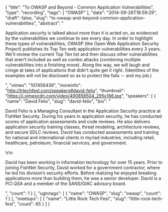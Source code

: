 {
  "title": "To OWASP and Beyond - Common Application Vulnerabilities",
  "type": "recording",
  "tags": [
    "OWASP"
  ],
  "date": "2014-09-26T18:59:29",
  "draft": false,
  "slug": "to-owasp-and-beyond-common-application-vulnerabilities",
  "abstract": "<p>Application security is talked about more than it is acted on, as evidenced by the vulnerabilities we continue to see every day. In order to highlight these types of vulnerabilities, OWASP (the Open Web Application Security Project) publishes its Top Ten web application vulnerabilities every 3 years. We'll review the current Top Ten list and then discuss other vulnerabilities that aren't included as well as combo attacks (combining multiple vulnerabilities into a finishing move). Along the way, we will laugh and cringe at tales of applications that didn't quite get it right. (Identities of the examples will not be disclosed so as to protect the fails -- and my job.)</p>",
  "vimeo": "107456439",
  "moreinfo": "http://lrtechfest.com/speakers#david-felio",
  "thumbnail": "https://i.vimeocdn.com/video/490858504_295x166.jpg",
  "speakers": [
    {
      "name": "David Felio",
      "slug": "david-felio",
      "bio": "<p>David Felio is a Managing Consultant in the Application Security practice at FishNet Security. During his years in application security, he has conducted scores of application assessments and code reviews. He also delivers application security training classes, threat modeling, architecture reviews, and secure SDLC reviews. David has conducted assessments and training for national and international clients in myriad industries, including retail, healthcare, petroleum, financial services, and government.</p>\r\n<p>David has been working in information technology for over 15 years. Prior to joining FishNet Security, David worked for a government contractor, where he led his division’s security efforts. Before realizing he enjoyed breaking applications more than building them, he was a senior developer. David is a PCI QSA and a member of the SANS/GIAC advisory board.</p>",
      "count": 1
    }
  ],
  "ugtvtags": [
    {
      "name": "OWASP",
      "slug": "owasp",
      "count": 1
    }
  ],
  "meetups": [
    {
      "name": "Little Rock Tech Fest",
      "slug": "little-rock-tech-fest",
      "count": 65
    }
  ]
}